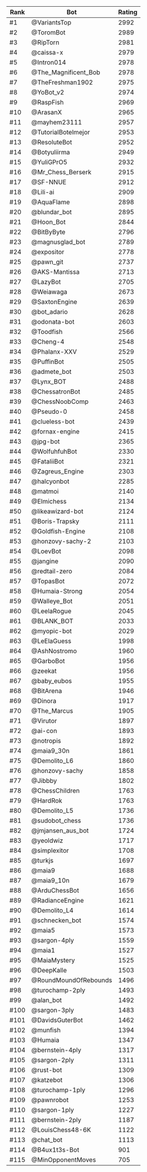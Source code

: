 Rank|Bot|Rating
---|---|---
#1|@VariantsTop|2992
#2|@ToromBot|2989
#3|@RipTorn|2981
#4|@caissa-x|2979
#5|@Intron014|2978
#6|@The_Magnificent_Bob|2978
#7|@TheFreshman1902|2975
#8|@YoBot_v2|2974
#9|@RaspFish|2969
#10|@ArasanX|2965
#11|@mayhem23111|2957
#12|@TutorialBotelmejor|2953
#13|@ResoluteBot|2952
#14|@Botyuliirma|2949
#15|@YuliGPrO5|2932
#16|@Mr_Chess_Berserk|2915
#17|@SF-NNUE|2912
#18|@Lili-ai|2909
#19|@AquaFlame|2898
#20|@blundar_bot|2895
#21|@Hoon_Bot|2844
#22|@BitByByte|2796
#23|@magnusglad_bot|2789
#24|@expositor|2778
#25|@pawn_git|2737
#26|@AKS-Mantissa|2713
#27|@LazyBot|2705
#28|@Weiawaga|2673
#29|@SaxtonEngine|2639
#30|@bot_adario|2628
#31|@odonata-bot|2603
#32|@Toodfish|2566
#33|@Cheng-4|2548
#34|@Phalanx-XXV|2529
#35|@PuffinBot|2505
#36|@admete_bot|2503
#37|@Lynx_BOT|2488
#38|@ChessatronBot|2485
#39|@ChessNoobComp|2463
#40|@Pseudo-0|2458
#41|@clueless-bot|2439
#42|@fornax-engine|2415
#43|@jpg-bot|2365
#44|@WolfuhfuhBot|2330
#45|@FataliiBot|2321
#46|@Zagreus_Engine|2303
#47|@halcyonbot|2285
#48|@matmoi|2140
#49|@Elmichess|2134
#50|@likeawizard-bot|2124
#51|@Boris-Trapsky|2111
#52|@Goldfish-Engine|2108
#53|@honzovy-sachy-2|2103
#54|@LoevBot|2098
#55|@jangine|2090
#56|@redtail-zero|2084
#57|@TopasBot|2072
#58|@Humaia-Strong|2054
#59|@Walleye_Bot|2051
#60|@LeelaRogue|2045
#61|@BLANK_BOT|2033
#62|@myopic-bot|2029
#63|@LeElaGuess|1998
#64|@AshNostromo|1960
#65|@GarboBot|1956
#66|@zeekat|1956
#67|@baby_eubos|1955
#68|@BitArena|1946
#69|@Dinora|1917
#70|@The_Marcus|1905
#71|@Virutor|1897
#72|@ai-con|1893
#73|@notropis|1892
#74|@maia9_30n|1861
#75|@Demolito_L6|1860
#76|@honzovy-sachy|1858
#77|@Jibbby|1802
#78|@ChessChildren|1763
#79|@HardRok|1763
#80|@Demolito_L5|1736
#81|@sudobot_chess|1736
#82|@jmjansen_aus_bot|1724
#83|@yeoldwiz|1717
#84|@simplexitor|1708
#85|@turkjs|1697
#86|@maia9|1688
#87|@maia9_10n|1679
#88|@ArduChessBot|1656
#89|@RadianceEngine|1621
#90|@Demolito_L4|1614
#91|@schnecken_bot|1574
#92|@maia5|1573
#93|@sargon-4ply|1559
#94|@maia1|1527
#95|@MaiaMystery|1525
#96|@DeepKalle|1503
#97|@RoundMoundOfRebounds|1496
#98|@turochamp-2ply|1493
#99|@alan_bot|1492
#100|@sargon-3ply|1483
#101|@DavidsGuterBot|1462
#102|@munfish|1394
#103|@Humaia|1347
#104|@bernstein-4ply|1317
#105|@sargon-2ply|1311
#106|@rust-bot|1309
#107|@katzebot|1306
#108|@turochamp-1ply|1296
#109|@pawnrobot|1253
#110|@sargon-1ply|1227
#111|@bernstein-2ply|1187
#112|@LouisChess48-6K|1122
#113|@chat_bot|1113
#114|@B4ux1t3s-Bot|901
#115|@MinOpponentMoves|705
